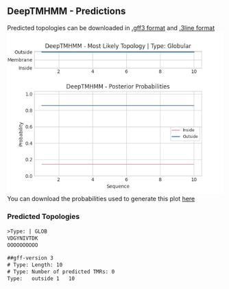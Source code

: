 ## DeepTMHMM - Predictions
Predicted topologies can be downloaded in [.gff3 format](TMRs.gff3) and [.3line format](predicted_topologies.3line)
![picture](plot.png)
You can download the probabilities used to generate this plot [here](Type:_probs.csv)
### Predicted Topologies
```
>Type: | GLOB
VDGYNIVTDK
OOOOOOOOOO

```


```
##gff-version 3
# Type: Length: 10
# Type: Number of predicted TMRs: 0
Type:	outside	1	10				

```
